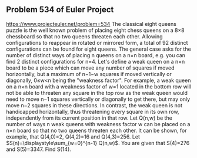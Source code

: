 ## Problem 534 of Euler Project 
https://www.projecteuler.net/problem=534
The classical eight queens puzzle is the well known problem of placing eight chess queens on a 8×8 chessboard so that no two queens threaten each other. Allowing configurations to reappear in rotated or mirrored form, a total of 92 distinct configurations can be found for eight queens. The general case asks for the number of distinct ways of placing n queens on a n×n board, e.g. you can find 2 distinct configurations for n=4.
Let's define a weak queen on a n×n board to be a piece which can move any number of squares if moved horizontally, but a maximum of n−1−w squares if moved vertically or diagonally, 0≤w<n being the "weakness factor". For example, a weak queen on a n×n board with a weakness factor of w=1 located in the bottom row will not be able to threaten any square in the top row as the weak queen would need to move n−1 squares vertically or diagonally to get there, but may only move n−2 squares in these directions. In contrast, the weak queen is not handicapped horizontally, thus threatening every square in its own row, independently from its current position in that row.
Let Q(n,w) be the number of ways n weak queens with weakness factor w can be placed on a n×n board so that no two queens threaten each other. It can be shown, for example, that Q(4,0)=2, Q(4,2)=16 and Q(4,3)=256.
Let $S(n)=\displaystyle\sum_{w=0}^{n-1} Q(n,w)$.
You are given that S(4)=276 and S(5)=3347.
Find S(14).